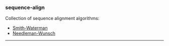 ### sequence-align

Collection of sequence alignment algorithms:
- [Smith-Waterman](https://en.wikipedia.org/wiki/Smith%E2%80%93Waterman_algorithm)
- [Needleman-Wunsch](https://en.wikipedia.org/wiki/Needleman%E2%80%93Wunsch_algorithm)
---
